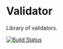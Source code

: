Validator
=========

Library of validators.

[![Build Status](https://secure.travis-ci.org/superdweebie/validator.png)](http://travis-ci.org/superdweebie/validator)
